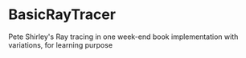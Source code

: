 # BasicRayTracer
 Pete Shirley's Ray tracing in one week-end book implementation with variations, for learning purpose

